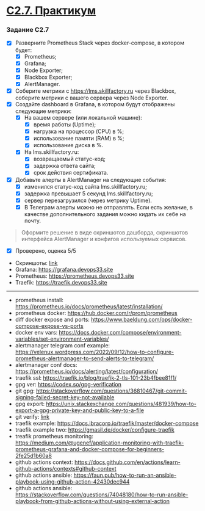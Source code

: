 # [C2.7. Практикум](https://lms.skillfactory.ru/courses/course-v1:SkillFactory+DEVOPS-3.0+2021/courseware/e74c0a6b77f2436d9a308575e12d6e51/bfa1e57e5a6e4fe1acb1694cfde942e4/8?activate_block_id=block-v1%3ASkillFactory%2BDEVOPS-3.0%2B2021%2Btype%40vertical%2Bblock%40510d3b6a4c56463a839cff42daef060c)

### Задание C2.7
- [x] Разверните Prometheus Stack через docker-compose, в котором будет:
    - [x] Prometheus;
    - [x] Grafana;
    - [x] Node Exporter;
    - [x] Blackbox Exporter;
    - [x] AlertManager.
- [x] Соберите метрики с https://lms.skillfactory.ru через Blackbox, соберите метрики с вашего сервера через Node Exporter.
- [x] Создайте dashboard в Grafana, в котором будут отображены следующие метрики:
    - [x] На вашем сервере (или локальной машине):
        - [x] время работы (Uptime);
        - [x] нагрузка на процессор (CPU) в %;
        - [x] использование памяти (RAM) в %;
        - [x] использование диска в %.
    - [x] На lms.skillfactory.ru:
        - [x] возвращаемый статус-код;
        - [x] задержка ответа сайта;
        - [x] срок действия сертификата.
- [x] Добавьте алерты в AlertManager на следующие события:
    - [x] изменился статус-код сайта lms.skillfactory.ru;
    - [x] задержка превышает 5 секунд lms.skillfactory.ru;
    - [x] сервер перезагрузился (через метрику Uptime).
    - [x] В Телеграм алерты можно не отправлять. Если есть желание, в качестве дополнительного задания можно кидать их себе на почту.
>Оформите решение в виде скриншотов дашборда, скриншотов интерфейса AlertManager и конфигов используемых сервисов.

- [x] Проверено, оценка 5/5

* Скриншоты: [link](screenshots/README.md)
* Grafana: <https://grafana.devops33.site>
* Prometheus: <https://prometheus.devops33.site>
* Traefik: <https://traefik.devops33.site>

___

* prometheus install: <https://prometheus.io/docs/prometheus/latest/installation/>
* prometheus docker: <https://hub.docker.com/r/prom/prometheus>
* diff docker expose and ports: <https://www.baeldung.com/ops/docker-compose-expose-vs-ports>
* docker env vars: <https://docs.docker.com/compose/environment-variables/set-environment-variables/>
* alertmanager telegram conf example: <https://velenux.wordpress.com/2022/09/12/how-to-configure-prometheus-alertmanager-to-send-alerts-to-telegram/>
* alertmanager conf docs: <https://prometheus.io/docs/alerting/latest/configuration/>
* traefik ssl: <https://traefik.io/blog/traefik-2-tls-101-23b4fbee81f1/>
* gpg ver: <https://codex.so/gpg-verification>
* git gpg: <https://stackoverflow.com/questions/36810467/git-commit-signing-failed-secret-key-not-available>
* gpg export: <https://unix.stackexchange.com/questions/481939/how-to-export-a-gpg-private-key-and-public-key-to-a-file>
* git verify:  [link](https://git-scm.com/book/ru/v2/%D0%98%D0%BD%D1%81%D1%82%D1%80%D1%83%D0%BC%D0%B5%D0%BD%D1%82%D1%8B-Git-%D0%9F%D0%BE%D0%B4%D0%BF%D0%B8%D1%81%D1%8C)
* traefik example: <https://docs.ibracorp.io/traefik/master/docker-compose>
* traefik example two: <https://gmasil.de/docker/configure-traefik>
* treafik prometheus monitoring: <https://medium.com/@ugenef/application-monitoring-with-traefik-prometheus-grafana-and-docker-compose-for-beginners-2fe25d1b60a8>
* github actions context: <https://docs.github.com/en/actions/learn-github-actions/contexts#github-context>
* github actions ansible: <https://faun.pub/how-to-run-an-ansible-playbook-using-github-action-42430dec944>
* github actions ansible: <https://stackoverflow.com/questions/74048180/how-to-run-ansible-playbook-from-github-actions-without-using-external-action>